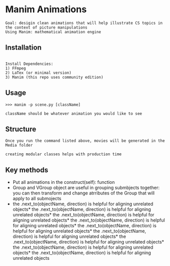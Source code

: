 # Manim Animations

```
Goal: desigin clean animations that will help illustrate CS topics in the context of picture manipulations
Using Manim: mathematical animation engine

```
## Installation

```

Install Dependencies: 
1) FFmpeg
2) LaTex (or minimal version)
3) Manim (this repo uses community edition)

```


## Usage

```
>>> manim -p scene.py [className]

className should be whatever animation you would like to see

```
## Structure

```
Once you run the command listed above, movies will be generated in the Media folder

creating modular classes helps with production time

```

## Key methods

* Put all animations in the construct(self): function
* Group and VGroup object are useful in grouping submbjects together: you can then transform and change atrributes of the Group that will apply to all submojects 
* the .next_to(objectName, direction) is helpful for aligning unrelated objects* the .next_to(objectName, direction) is helpful for aligning unrelated objects* the .next_to(objectName, direction) is helpful for aligning unrelated objects* the .next_to(objectName, direction) is helpful for aligning unrelated objects* the .next_to(objectName, direction) is helpful for aligning unrelated objects* the .next_to(objectName, direction) is helpful for aligning unrelated objects* the .next_to(objectName, direction) is helpful for aligning unrelated objects* the .next_to(objectName, direction) is helpful for aligning unrelated objects* the .next_to(objectName, direction) is helpful for aligning unrelated objects
